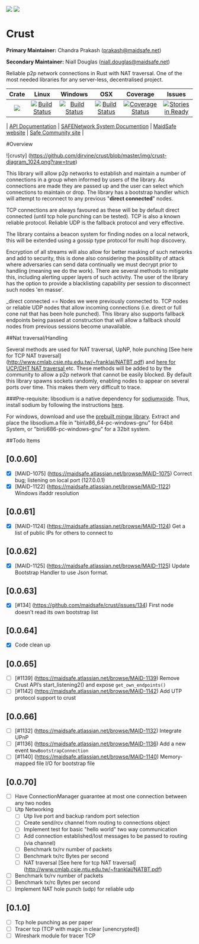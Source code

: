 [![](https://img.shields.io/badge/Project%20SAFE-Approved-green.svg)](https://forum.safenetwork.io/) [![](https://img.shields.io/badge/License-GPL3-green.svg)](http://www.gnu.org/licenses/gpl-3.0.en.html)

# Crust

**Primary Maintainer:**     Chandra Prakash (prakash@maidsafe.net)

**Secondary Maintainer:**   Niall Douglas (niall.douglas@maidsafe.net)

Reliable p2p network connections in Rust with NAT traversal. One of the most needed libraries for any server-less, decentralised project.

|Crate|Linux|Windows|OSX|Coverage|Issues|
|:------:|:-------:|:------:|:------:|:------:|:------:|
|[![](http://meritbadge.herokuapp.com/crust)](https://crates.io/crates/crust)|[![Build Status](https://travis-ci.org/maidsafe/crust.svg?branch=master)](https://travis-ci.org/maidsafe/crust)|[![Build Status](http://ci.maidsafe.net:8080/buildStatus/icon?job=crust_win64_status_badge)](http://ci.maidsafe.net:8080/job/crust_win64_status_badge/)|[![Build Status](http://ci.maidsafe.net:8080/buildStatus/icon?job=crust_osx_status_badge)](http://ci.maidsafe.net:8080/job/crust_osx_status_badge/)|[![Coverage Status](https://coveralls.io/repos/maidsafe/crust/badge.svg)](https://coveralls.io/r/maidsafe/crust)|[![Stories in Ready](https://badge.waffle.io/maidsafe/crust.png?label=ready&title=Ready)](https://waffle.io/maidsafe/crust)|


| [API Documentation](http://maidsafe.github.io/crust/crust/) | [SAFENetwork System Documention](http://systemdocs.maidsafe.net/) | [MaidSafe website](http://www.maidsafe.net) | [Safe Community site](https://forum.safenetwork.io) |

#Overview

![crusty] (https://github.com/dirvine/crust/blob/master/img/crust-diagram_1024.png?raw=true)

This library will allow p2p networks to establish and maintain a number of connections in a group when informed by users of the library. As connections are made they are passed up and the user can select which connections to maintain or drop. The library has a bootstrap handler which will attempt to reconnect to any previous "**direct connected**" nodes.

TCP connections are always favoured as these will be by default direct connected (until tcp hole punching can be tested). TCP is also a known reliable protocol. Reliable UDP is the fallback protocol and very effective.

The library contains a beacon system for finding nodes on a local network, this will be extended using a gossip type protocol for multi hop discovery.

Encryption of all streams will also allow for better masking of such networks and add to security, this is done also considering the possibility of attack where adversaries can send data continually we must decrypt prior to handling (meaning we do the work). There are several methods to mitigate this, including alerting upper layers of such activity. The user of the library has the option to provide a blacklisting capability per session to disconnect such nodes 'en masse'.

_direct connected == Nodes we were previously connected to. TCP nodes or reliable UDP nodes that allow incoming connections (i.e. direct or full cone nat that has been hole punched). This library also supports fallback endpoints being passed at construction that will allow a fallback should nodes from previous sessions become unavailable.

##Nat traversal/Handling

Several methods are used for NAT traversal, UpNP, hole punching [See here for TCP NAT traversal] (http://www.cmlab.csie.ntu.edu.tw/~franklai/NATBT.pdf) and [here for UCP/DHT NAT traversal
  ](http://maidsafe.net/Whitepapers/pdf/DHTbasedNATTraversal.pdf) etc. These methods will be added to by the community to allow a p2p network that cannot be easily blocked. By default this library spawns sockets randomly, enabling nodes to appear on several ports over time. This makes them very difficult to trace.

###Pre-requisite:
libsodium is a native dependency for [sodiumxoide](https://github.com/dnaq/sodiumoxide). Thus, install sodium by following the instructions [here](http://doc.libsodium.org/installation/index.html).

For windows, download and use the [prebuilt mingw library](https://download.libsodium.org/libsodium/releases/libsodium-1.0.2-mingw.tar.gz).
Extract and place the libsodium.a file in "bin\x86_64-pc-windows-gnu" for 64bit System, or "bin\i686-pc-windows-gnu" for a 32bit system.

##Todo Items

## [0.0.60]
- [x] [MAID-1075] (https://maidsafe.atlassian.net/browse/MAID-1075) Correct bug; listening on local port (127.0.0.1)
- [x] [MAID-1122] (https://maidsafe.atlassian.net/browse/MAID-1122) Windows ifaddr resolution

## [0.0.61]
- [x] [MAID-1124] (https://maidsafe.atlassian.net/browse/MAID-1124) Get a list of public IPs for others to connect to

## [0.0.62]
- [x] [MAID-1125] (https://maidsafe.atlassian.net/browse/MAID-1125) Update Bootstrap Handler to use Json format.

## [0.0.63]
- [x] [#134] (https://github.com/maidsafe/crust/issues/134) First node doesn't read its own bootstrap list

## [0.0.64]
- [x] Code clean up

## [0.0.65]
- [ ] [#1139] (https://maidsafe.atlassian.net/browse/MAID-1139) Remove Crust API’s start_listening2() and expose `get_own_endpoints()`
- [ ] [#1142] (https://maidsafe.atlassian.net/browse/MAID-1142) Add UTP protocol support to crust

## [0.0.66]
- [ ] [#1132] (https://maidsafe.atlassian.net/browse/MAID-1132) Integrate UPnP
- [ ] [#1136] (https://maidsafe.atlassian.net/browse/MAID-1136) Add a new event `NewBootstrapConnection`
- [ ] [#1140] (https://maidsafe.atlassian.net/browse/MAID-1140) Memory-mapped file I/O for bootstrap file

## [0.0.70]
- [ ] Have ConnectionManager guarantee at most one connection between any two nodes
- [ ] Utp Networking
  - [ ] Utp live port and backup random port selection
  - [ ] Create send/rcv channel from routing to connections object
  - [ ] Implement test for basic "hello world" two way communication
  - [ ] Add connection established/lost messages to be passed to routing (via channel)
  - [ ] Benchmark tx/rv number of packets
  - [ ] Benchmark tx/rc Bytes per second
  - [ ] NAT traversal  [See here for tcp NAT traversal] (http://www.cmlab.csie.ntu.edu.tw/~franklai/NATBT.pdf)
- [ ] Benchmark tx/rv number of packets
- [ ] Benchmark tx/rc Bytes per second
- [ ] Implement NAT hole punch (udp) for reliable udp

## [0.1.0]
- [ ] Tcp hole punching as per paper
- [ ] Tracer tcp (TCP with magic in clear [unencrypted])
- [ ] Wireshark module for tracer TCP
